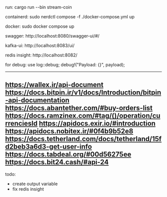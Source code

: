 run:
cargo run --bin stream-coin

containerd:
sudo nerdctl compose -f ./docker-compose.yml up

docker:
sudo docker compose up

swagger:
http://localhost:8080/swagger-ui/#/

kafka-ui:
http://localhost:8083/ui/

redis insight:
http://localhost:8082/

for debug:
use log::debug;
debug!("Payload: {}", payload);

---
https://wallex.ir/api-document
https://docs.bitpin.ir/v1/docs/Introduction/bitpin-api-documentation
https://docs.abantether.com/#buy-orders-list
https://docs.ramzinex.com/#tag/()/operation/currenciesId
https://apidocs.exir.io/#introduction
https://apidocs.nobitex.ir/#0f4b9b52e8
https://docs.tetherland.com/docs/tetherland/15fd2beb3a6d3-get-user-info
https://docs.tabdeal.org/#00d56275ee
https://docs.bit24.cash/#api-24
---

todo:
- create output variable
- fix redis insight
